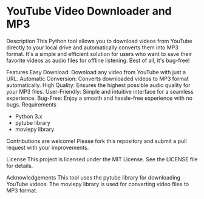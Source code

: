 # YouTube Video Downloader and MP3

Description
This Python tool allows you to download videos from YouTube directly to your local drive and automatically converts them into MP3 format. It's a simple and efficient solution for users who want to save their favorite videos as audio files for offline listening. Best of all, it's bug-free!

Features
Easy Download: Download any video from YouTube with just a URL.
Automatic Conversion: Converts downloaded videos to MP3 format automatically.
High Quality: Ensures the highest possible audio quality for your MP3 files.
User-Friendly: Simple and intuitive interface for a seamless experience.
Bug-Free: Enjoy a smooth and hassle-free experience with no bugs.
Requirements
- Python 3.x
- pytube library
- moviepy library

Contributions are welcome! Please fork this repository and submit a pull request with your improvements.

License
This project is licensed under the MIT License. See the LICENSE file for details.

Acknowledgements
This tool uses the pytube library for downloading YouTube videos.
The moviepy library is used for converting video files to MP3 format.
